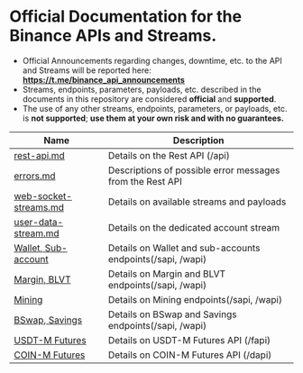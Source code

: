 # Official Documentation for the Binance APIs and Streams.
* Official Announcements regarding changes, downtime, etc. to the API and Streams will be reported here: **https://t.me/binance_api_announcements**
* Streams, endpoints, parameters, payloads, etc. described in the documents in this repository are considered **official** and **supported**.
* The use of any other streams, endpoints, parameters, or payloads, etc. is **not supported**; **use them at your own risk and with no guarantees.**


Name | Description
------------ | ------------
[rest-api.md](./rest-api.md)     | Details on the Rest API (/api)
[errors.md](./errors.md)   | Descriptions of possible error messages from the Rest API
[web-socket-streams.md](./web-socket-streams.md)   | Details on available streams and payloads
[user-data-stream.md](./user-data-stream.md)   | Details on the dedicated account stream
[Wallet, Sub-account](https://binance-docs.github.io/apidocs/spot/en) | Details on Wallet and sub-accounts endpoints(/sapi, /wapi)
[Margin, BLVT](https://binance-docs.github.io/apidocs/spot/en) | Details on Margin and BLVT endpoints(/sapi, /wapi)
[Mining](https://binance-docs.github.io/apidocs/spot/en) | Details on Mining endpoints(/sapi, /wapi)
[BSwap, Savings](https://binance-docs.github.io/apidocs/spot/en) | Details on BSwap and Savings endpoints(/sapi, /wapi)
[USDT-M Futures](https://binance-docs.github.io/apidocs/futures/en/)  | Details on USDT-M Futures API (/fapi)
[COIN-M Futures](https://binance-docs.github.io/apidocs/delivery/en/) | Details on COIN-M Futures API (/dapi)
